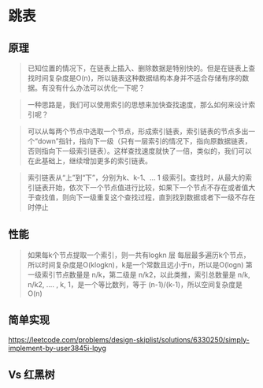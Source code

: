 # 跳表

## 原理
> 已知位置的情况下，在链表上插入、删除数据是特别快的。但是在链表上查找时间复杂度是O(n)，所以链表这种数据结构本身并不适合存储有序的数据。有没有什么办法可以优化一下呢？

> 一种思路是，我们可以使用索引的思想来加快查找速度，那么如何来设计索引呢？

> 可以从每两个节点中选取一个节点，形成索引链表，索引链表的节点多出一个“down”指针，指向下一级（只有一层索引的情况下，指向原数据链表，否则指向下一级索引链表）。这样查找速度就快了一倍，类似的，我们可以在此基础上，继续增加更多的索引链表。

> 索引链表从“上”到“下”，分别为k、k-1、... 1 级索引。查找时，从最大的索引链表开始，依次下一个节点值进行比较，如果下一个节点不存在或者值大于查找值，则向下一级重复这个查找过程，直到找到数据或者下一级不存在时停止

## 性能

> 如果每k个节点提取一个索引，则一共有logkn 层
> 每层最多遍历k个节点，所以时间复杂度是O(klogkn)，k是一个常数且远小于n，所以是O(logn)
> 第一级索引节点数量是 n/k，第二级是 n/k2，以此类推，索引总数量是 n/k, n/k2, .... , k, 1，是一个等比数列，等于 (n-1)/(k-1)，所以空间复杂度是O(n)

## 简单实现

https://leetcode.com/problems/design-skiplist/solutions/6330250/simply-implement-by-user3845i-lpyg

## Vs 红黑树